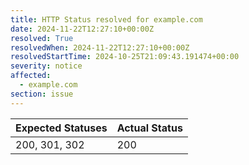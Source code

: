 ```yaml
---
title: HTTP Status resolved for example.com
date: 2024-11-22T12:27:10+00:00Z
resolved: True
resolvedWhen: 2024-11-22T12:27:10+00:00Z
resolvedStartTime: 2024-10-25T21:09:43.191474+00:00
severity: notice
affected:
  - example.com
section: issue
---
```


| Expected Statuses | Actual Status  |
|-------------------|----------------|
| 200, 301, 302 | 200 |
